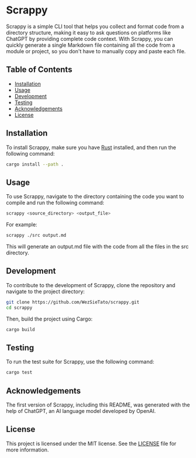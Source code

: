 # Scrappy

Scrappy is a simple CLI tool that helps you collect and format code from a directory structure, making it easy to ask questions on platforms like ChatGPT by providing complete code context. With Scrappy, you can quickly generate a single Markdown file containing all the code from a module or project, so you don't have to manually copy and paste each file.

## Table of Contents

- [Installation](#installation)
- [Usage](#usage)
- [Development](#development)
- [Testing](#testing)
- [Acknowledgements](#acknowledgements)
- [License](#license)

## Installation

To install Scrappy, make sure you have [Rust](https://www.rust-lang.org/tools/install) installed, and then run the following command:

```sh
cargo install --path .
```

## Usage

To use Scrappy, navigate to the directory containing the code you want to compile and run the following command:

```sh
scrappy <source_directory> <output_file>
```

For example:

```sh
scrappy ./src output.md
```
This will generate an output.md file with the code from all the files in the src directory.

## Development
To contribute to the development of Scrappy, clone the repository and navigate to the project directory:

```sh
git clone https://github.com/WezSieTato/scrappy.git
cd scrappy
```

Then, build the project using Cargo:
```sh
cargo build
```

## Testing

To run the test suite for Scrappy, use the following command:
```sh
cargo test
```

## Acknowledgements

The first version of Scrappy, including this README, was generated with the help of ChatGPT, an AI language model developed by OpenAI.

## License

This project is licensed under the MIT license. See the [LICENSE](LICENSE) file for more information.
